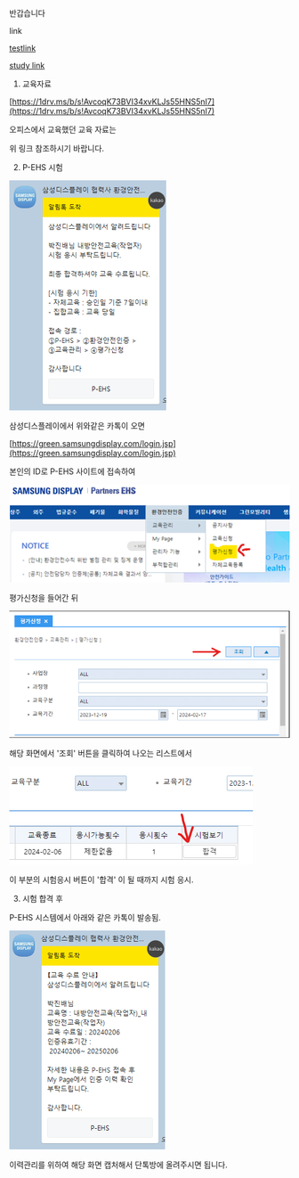 
반갑습니다


link

[testlink](test.md)

[study link](study.pdf)



1. 교육자료 

[https://1drv.ms/b/s!AvcoqK73BVI34xvKLJs55HNS5nI7](https://1drv.ms/b/s!AvcoqK73BVI34xvKLJs55HNS5nI7)

오피스에서 교육했던 교육 자료는

위 링크 참조하시기 바랍니다.



2. P-EHS 시험 

![](image.png)

삼성디스플레이에서 위와같은 카톡이 오면

[https://green.samsungdisplay.com/login.jsp](https://green.samsungdisplay.com/login.jsp)

본인의 ID로 P-EHS 사이트에 접속하여

![](image2.png)

평가신청을 들어간 뒤


![](image3.png)

해당 화면에서 '조회' 버튼을
클릭하여 나오는 리스트에서

![](image4.png)

이 부분의 시험응시 버튼이
'합격' 이 될 때까지 시험 응시.

3. 시험 합격 후


P-EHS 시스템에서
아래와 같은 카톡이 발송됨.

![](image5.png)

이력관리를 위하여
해당 화면 캡처해서
단톡방에 올려주시면 됩니다.
